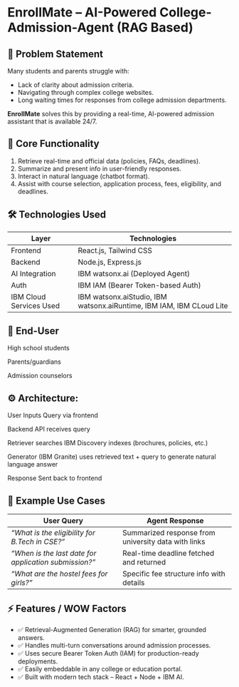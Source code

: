 # EnrollMate – AI-Powered College-Admission-Agent (RAG Based)

## 📌 Problem Statement
Many students and parents struggle with:
- Lack of clarity about admission criteria.
- Navigating through complex college websites.
- Long waiting times for responses from college admission departments.

**EnrollMate** solves this by providing a real-time, AI-powered admission assistant that is available 24/7.

## 📌 Core Functionality
1. Retrieve real-time and official data (policies, FAQs, deadlines).
2. Summarize and present info in user-friendly responses.
3. Interact in natural language (chatbot format).
4. Assist with course selection, application process, fees, eligibility, and deadlines.

## 🛠️ Technologies Used

| Layer        | Technologies                          |
|--------------|----------------------------------------|
| Frontend     | React.js, Tailwind CSS                 |
| Backend      | Node.js, Express.js                    |
| AI Integration | IBM watsonx.ai (Deployed Agent)      |
| Auth         | IBM IAM (Bearer Token-based Auth)      |
| IBM Cloud Services Used | IBM watsonx.aiStudio, IBM watsonx.aiRuntime, IBM IAM, IBM CLoud Lite |

## 🎯 End-User
High school students

Parents/guardians

Admission counselors

## ⚙️ Architecture:
User Inputs Query via frontend

Backend API receives query

Retriever searches IBM Discovery indexes (brochures, policies, etc.)

Generator (IBM Granite) uses retrieved text + query to generate natural language answer

Response Sent back to frontend


## 📅 Example Use Cases
| User Query                                            | Agent Response                                      |
| ----------------------------------------------------- | --------------------------------------------------- |
| *“What is the eligibility for B.Tech in CSE?”*        | Summarized response from university data with links |
| *“When is the last date for application submission?”* | Real-time deadline fetched and returned             |
| *“What are the hostel fees for girls?”*               | Specific fee structure info with details            |


## ⚡ Features / WOW Factors

- ✅ Retrieval-Augmented Generation (RAG) for smarter, grounded answers.
- ✅ Handles multi-turn conversations around admission processes.
- ✅ Uses secure Bearer Token Auth (IAM) for production-ready deployments.
- ✅ Easily embeddable in any college or education portal.
- ✅ Built with modern tech stack – React + Node + IBM AI.



